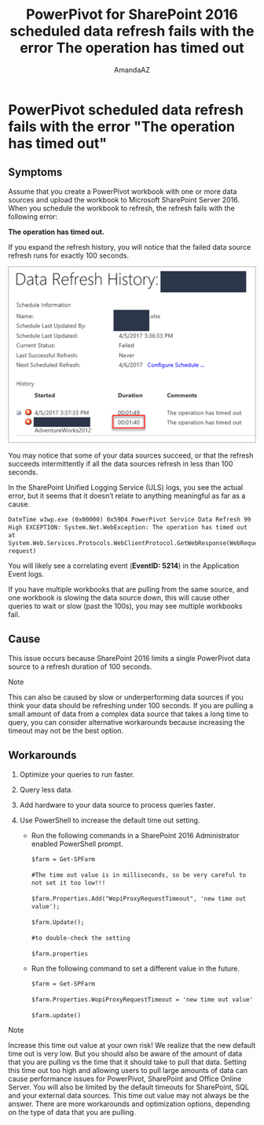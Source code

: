 ﻿---
title: PowerPivot for SharePoint 2016 scheduled data refresh fails with the error The operation has timed out
author: AmandaAZ
ms.author: randring
manager: randring
audience: ITPro
ms.topic: article
ms.service: sharepoint-online
localization_priority: Normal
appliesto:
- SharePoint Server 2016
---

# PowerPivot scheduled data refresh fails with the error "The operation has timed out"

## Symptoms

Assume that you create a PowerPivot workbook with one or more data sources and upload the workbook to Microsoft SharePoint Server 2016. When you schedule the workbook to refresh, the refresh fails with the following error:

**The operation has timed out.**

If you expand the refresh history, you will notice that the failed data source refresh runs for exactly 100 seconds.

![the data refresh history page](./media/powerpivot-scheduled-data-refresh-fails/data-refresh-history.png)

You may notice that some of your data sources succeed, or that the refresh succeeds intermittently if all the data sources refresh in less than 100 seconds.

In the SharePoint Unified Logging Service (ULS) logs, you see the actual error, but it seems that it doesn’t relate to anything meaningful as far as a cause.
```
DateTime w3wp.exe (0x00000) 0x59D4 PowerPivot Service Data Refresh 99 High EXCEPTION: System.Net.WebException: The operation has timed out at System.Web.Services.Protocols.WebClientProtocol.GetWebResponse(WebRequest request)
```
You will likely see a correlating event (**EventID: 5214**) in the Application Event logs.

If you have multiple workbooks that are pulling from the same source, and one workbook is slowing the data source down, this will cause other queries to wait or slow (past the 100s), you may see multiple workbooks fail.

## Cause

This issue occurs because SharePoint 2016 limits a single PowerPivot data source to a refresh duration of 100 seconds.

> [!NOTE]
> This can also be caused by slow or underperforming data sources if you think your data should be refreshing under 100 seconds. If you are pulling a small amount of data from a complex data source that takes a long time to query, you can consider alternative workarounds because increasing the timeout may not be the best option.

## Workarounds

1. Optimize your queries to run faster.
1. Query less data.
1. Add hardware to your data source to process queries faster.
1. Use PowerShell to increase the default time out setting.

   - Run the following commands in a SharePoint 2016 Administrator enabled PowerShell prompt.
     ```
     $farm = Get-SPFarm
     
     #The time out value is in milliseconds, so be very careful to not set it too low!!!

     $farm.Properties.Add("WopiProxyRequestTimeout", 'new time out value');

     $farm.Update();

     #to double-check the setting

     $farm.properties
     ```

   - Run the following command to set a different value in the future.
     ```
     $farm = Get-SPFarm

     $farm.Properties.WopiProxyRequestTimeout = 'new time out value'

     $farm.update()
     ```

> [!NOTE]
> Increase this time out value at your own risk! We realize that the new default time out is very low. But you should also be aware of the amount of data that you are pulling vs the time that it should take to pull that data. Setting this time out too high and allowing users to pull large amounts of data can cause performance issues for PowerPivot, SharePoint and Office Online Server. You will also be limited by the default timeouts for SharePoint, SQL and your external data sources. This time out value may not always be the answer. There are more workarounds and optimization options, depending on the type of data that you are pulling.